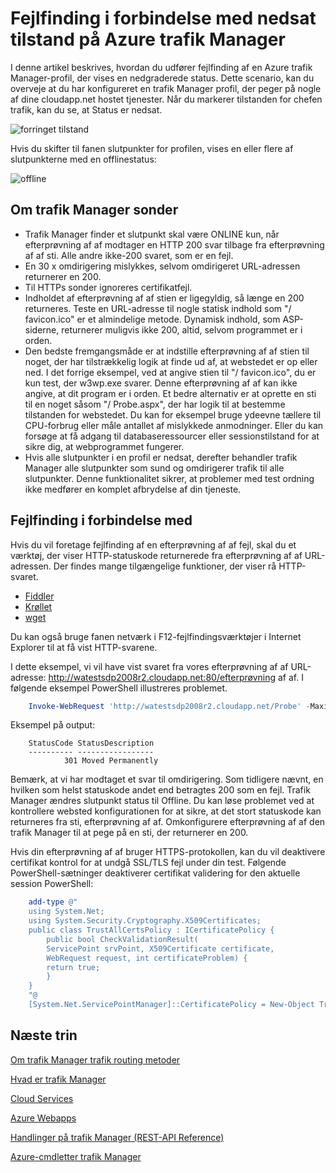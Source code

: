 <properties
    pageTitle="Fejlfinding i forbindelse med nedsat status på Azure trafik Manager"
    description="Sådan foretages fejlfinding af trafik Manager profiler, når der vises som nedsat status."
    services="traffic-manager"
    documentationCenter=""
    authors="sdwheeler"
    manager="carmonm"
    editor=""
/>
<tags
    ms.service="traffic-manager"
    ms.devlang="na"
    ms.topic="article"
    ms.tgt_pltfrm="na"
    ms.workload="infrastructure-services"
    ms.date="10/11/2016"
    ms.author="sewhee"
/>

# <a name="troubleshooting-degraded-state-on-azure-traffic-manager"></a>Fejlfinding i forbindelse med nedsat tilstand på Azure trafik Manager

I denne artikel beskrives, hvordan du udfører fejlfinding af en Azure trafik Manager-profil, der vises en nedgraderede status. Dette scenario, kan du overveje at du har konfigureret en trafik Manager profil, der peger på nogle af dine cloudapp.net hostet tjenester. Når du markerer tilstanden for chefen trafik, kan du se, at Status er nedsat.

![forringet tilstand](./media/traffic-manager-troubleshooting-degraded/traffic-manager-degraded.png)

Hvis du skifter til fanen slutpunkter for profilen, vises en eller flere af slutpunkterne med en offlinestatus:

![offline](./media/traffic-manager-troubleshooting-degraded/traffic-manager-offline.png)

## <a name="understanding-traffic-manager-probes"></a>Om trafik Manager sonder

- Trafik Manager finder et slutpunkt skal være ONLINE kun, når efterprøvning af af modtager en HTTP 200 svar tilbage fra efterprøvning af af sti. Alle andre ikke-200 svaret, som er en fejl.
- En 30 x omdirigering mislykkes, selvom omdirigeret URL-adressen returnerer en 200.
- Til HTTPs sonder ignoreres certifikatfejl.
- Indholdet af efterprøvning af af stien er ligegyldig, så længe en 200 returneres. Teste en URL-adresse til nogle statisk indhold som "/ favicon.ico" er et almindelige metode. Dynamisk indhold, som ASP-siderne, returnerer muligvis ikke 200, altid, selvom programmet er i orden.
- Den bedste fremgangsmåde er at indstille efterprøvning af af stien til noget, der har tilstrækkelig logik at finde ud af, at webstedet er op eller ned. I det forrige eksempel, ved at angive stien til "/ favicon.ico", du er kun test, der w3wp.exe svarer. Denne efterprøvning af af kan ikke angive, at dit program er i orden. Et bedre alternativ er at oprette en sti til en noget såsom "/ Probe.aspx", der har logik til at bestemme tilstanden for webstedet. Du kan for eksempel bruge ydeevne tællere til CPU-forbrug eller måle antallet af mislykkede anmodninger. Eller du kan forsøge at få adgang til databaseressourcer eller sessionstilstand for at sikre dig, at webprogrammet fungerer.
- Hvis alle slutpunkter i en profil er nedsat, derefter behandler trafik Manager alle slutpunkter som sund og omdirigerer trafik til alle slutpunkter. Denne funktionalitet sikrer, at problemer med test ordning ikke medfører en komplet afbrydelse af din tjeneste.

## <a name="troubleshooting"></a>Fejlfinding i forbindelse med

Hvis du vil foretage fejlfinding af en efterprøvning af af fejl, skal du et værktøj, der viser HTTP-statuskode returnerede fra efterprøvning af af URL-adressen. Der findes mange tilgængelige funktioner, der viser rå HTTP-svaret.

* [Fiddler](http://www.telerik.com/fiddler)
* [Krøllet](https://curl.haxx.se/)
* [wget](http://gnuwin32.sourceforge.net/packages/wget.htm)

Du kan også bruge fanen netværk i F12-fejlfindingsværktøjer i Internet Explorer til at få vist HTTP-svarene.

I dette eksempel, vi vil have vist svaret fra vores efterprøvning af af URL-adresse: http://watestsdp2008r2.cloudapp.net:80/efterprøvning af af. I følgende eksempel PowerShell illustreres problemet.

```powershell
    Invoke-WebRequest 'http://watestsdp2008r2.cloudapp.net/Probe' -MaximumRedirection 0 -ErrorAction SilentlyContinue | Select-Object StatusCode,StatusDescription
```

Eksempel på output:

```text
    StatusCode StatusDescription
    ---------- -----------------
            301 Moved Permanently
```

Bemærk, at vi har modtaget et svar til omdirigering. Som tidligere nævnt, en hvilken som helst statuskode andet end betragtes 200 som en fejl. Trafik Manager ændres slutpunkt status til Offline. Du kan løse problemet ved at kontrollere websted konfigurationen for at sikre, at det stort statuskode kan returneres fra sti, efterprøvning af af. Omkonfigurere efterprøvning af af den trafik Manager til at pege på en sti, der returnerer en 200.

Hvis din efterprøvning af af bruger HTTPS-protokollen, kan du vil deaktivere certifikat kontrol for at undgå SSL/TLS fejl under din test. Følgende PowerShell-sætninger deaktiverer certifikat validering for den aktuelle session PowerShell:

```powershell
    add-type @"
    using System.Net;
    using System.Security.Cryptography.X509Certificates;
    public class TrustAllCertsPolicy : ICertificatePolicy {
        public bool CheckValidationResult(
        ServicePoint srvPoint, X509Certificate certificate,
        WebRequest request, int certificateProblem) {
        return true;
        }
    }
    "@
    [System.Net.ServicePointManager]::CertificatePolicy = New-Object TrustAllCertsPolicy
```

## <a name="next-steps"></a>Næste trin

[Om trafik Manager trafik routing metoder](traffic-manager-routing-methods.md)

[Hvad er trafik Manager](traffic-manager-overview.md)

[Cloud Services](http://go.microsoft.com/fwlink/?LinkId=314074)

[Azure Webapps](https://azure.microsoft.com/documentation/services/app-service/web/)

[Handlinger på trafik Manager (REST-API Reference)](http://go.microsoft.com/fwlink/?LinkId=313584)

[Azure-cmdletter trafik Manager][1]

[1]: https://msdn.microsoft.com/library/mt125941(v=azure.200).aspx
